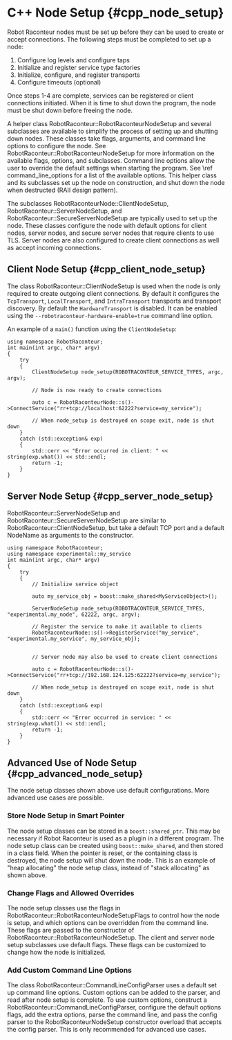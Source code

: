 # C++ Node Setup {#cpp_node_setup}

Robot Raconteur nodes must be set up before they can be used to create or accept connections. The following steps must be completed to set up a node:

1. Configure log levels and configure taps
2. Initialize and register service type factories
3. Initialize, configure, and register transports
4. Configure timeouts (optional)

Once steps 1-4 are complete, services can be registered or client connections initiated. When it is time to shut down the program, the node must be shut down before freeing the node.

A helper class RobotRaconteur::RobotRaconteurNodeSetup and several subclasses are available to simplify the process of setting up and shutting down nodes. These classes take flags, arguments, and command line options to configure the node. See RobotRaconteur::RobotRaconteurNodeSetup for more information on the available flags, options, and subclasses. Command line options allow the user to override the default settings when starting the program. See \ref command_line_options for a list of the available options. This helper class and its subclasses set up the node on construction, and shut down the node when destructed (RAII design pattern).

The subclasses RobotRaconteurNode::ClientNodeSetup, RobotRaconteur::ServerNodeSetup, and RobotRaconteur::SecureServerNodeSetup are typically used to set up the node. These classes configure the node with default options for client nodes, server nodes, and secure server nodes that require clients to use TLS. Server nodes are also configured to create client connections as well as accept incoming connections.

## Client Node Setup {#cpp_client_node_setup}

The class RobotRaconteur::ClientNodeSetup is used when the node is only required to create outgoing client connections. By default it configures the `TcpTransport`, `LocalTransport`, and `IntraTransport` transports and transport discovery. By default the `HardwareTransport` is disabled. It can be enabled using the `--robotraconteur-hardware-enable=true` command line option.

An example of a `main()` function using the `ClientNodeSetup`:

    using namespace RobotRaconteur;
    int main(int argc, char* argv)
    {
        try
        {
            ClientNodeSetup node_setup(ROBOTRACONTEUR_SERVICE_TYPES, argc, argv);

            // Node is now ready to create connections

            auto c = RobotRaconteurNode::s()->ConnectService("rr+tcp://localhost:62222?service=my_service");

            // When node_setup is destroyed on scope exit, node is shut down
        }
        catch (std::exception& exp)
        {
            std::cerr << "Error occurred in client: " << string(exp.what()) << std::endl;
            return -1;
        }
    }

## Server Node Setup {#cpp_server_node_setup}

RobotRaconteur::ServerNodeSetup and RobotRaconteur::SecureServerNodeSetup are similar to RobotRaconteur::ClientNodeSetup, but take a default TCP port and a default NodeName as arguments to the constructor.

    using namespace RobotRaconteur;
    using namespace experimental::my_service
    int main(int argc, char* argv)
    {
        try
        {
            // Initialize service object

            auto my_service_obj = boost::make_shared<MyServiceObject>();

            ServerNodeSetup node_setup(ROBOTRACONTEUR_SERVICE_TYPES, "experimental.my_node", 62222, argc, argv);

            // Register the service to make it available to clients
            RobotRaconteurNode::s()->RegisterService("my_service", "experimental.my_service", my_service_obj);


            // Server node may also be used to create client connections

            auto c = RobotRaconteurNode::s()->ConnectService("rr+tcp://192.168.124.125:62222?service=my_service");

            // When node_setup is destroyed on scope exit, node is shut down
        }
        catch (std::exception& exp)
        {
            std::cerr << "Error occurred in service: " << string(exp.what()) << std::endl;
            return -1;
        }
    }

## Advanced Use of Node Setup {#cpp_advanced_node_setup}

The node setup classes shown above use default configurations. More advanced use cases are possible.

### Store Node Setup in Smart Pointer

The node setup classes can be stored in a `boost::shared_ptr`. This may be necessary if Robot Raconteur is used as a plugin in a different program. The node setup class can be created using `boost::make_shared`, and then stored in a class field. When the pointer is reset, or the containing class is destroyed, the node setup will shut down the node. This is an example of "heap allocating" the node setup class, instead of "stack allocating" as shown above.

### Change Flags and Allowed Overrides

The node setup classes use the flags in RobotRaconteur::RobotRaconteurNodeSetupFlags to control how the node is setup, and which options can be overridden from the command line. These flags are passed to the constructor of RobotRaconteur::RobotRaconteurNodeSetup. The client and server node setup subclasses use default flags. These flags can be customized to change how the node is initialized.

### Add Custom Command Line Options

The class RobotRaconteur::CommandLineConfigParser uses a default set up command line options. Custom options can be added to the parser, and read after node setup is complete. To use custom options, construct a RobotRaconteur::CommandLineConfigParser, configure the default options flags, add the extra options, parse the command line, and pass the config parser to the RobotRaconteurNodeSetup constructor overload that accepts the config parser. This is only recommended for advanced use cases.
